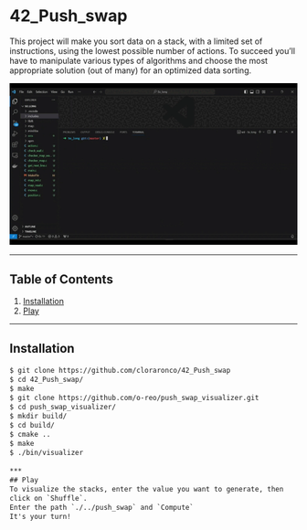# 42_Push_swap
This project will make you sort data on a stack, with a limited set of instructions, using
the lowest possible number of actions. To succeed you’ll have to manipulate various
types of algorithms and choose the most appropriate solution (out of many) for an
optimized data sorting.





![](https://github.com/cloraronco/42_So_long/blob/master/solong_demoV2_GIF.gif)

***
## Table of Contents
1. [Installation](#installation)
2. [Play](#play)
***
## Installation
```
$ git clone https://github.com/cloraronco/42_Push_swap
$ cd 42_Push_swap/
$ make
$ git clone https://github.com/o-reo/push_swap_visualizer.git
$ cd push_swap_visualizer/
$ mkdir build/
$ cd build/
$ cmake ..
$ make
$ ./bin/visualizer

***
## Play
To visualize the stacks, enter the value you want to generate, then click on `Shuffle`.
Enter the path `./../push_swap` and `Compute`
It's your turn!  
